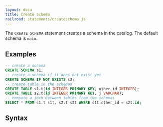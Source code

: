 ```yaml
---
layout: docu
title: Create Schema
railroad: statements/createschema.js
---
```


The `CREATE SCHEMA` statement creates a schema in the catalog. The default schema is `main`.

## Examples

```sql
-- create a schema
CREATE SCHEMA s1;
-- create a schema if it does not exist yet
CREATE SCHEMA IF NOT EXISTS s2;
-- create table in the schemas
CREATE TABLE s1.t(id INTEGER PRIMARY KEY, other_id INTEGER);
CREATE TABLE s2.t(id INTEGER PRIMARY KEY, j VARCHAR);
-- compute a join between tables from two schemas
SELECT * FROM s1.t s1t, s2.t s2t WHERE s1t.other_id = s2t.id;
```

## Syntax

<div id="rrdiagram"></div>
